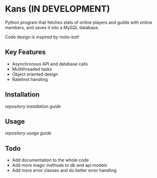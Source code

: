 # Kans (IN DEVELOPMENT)
Python program that fetches stats of online players and guilds with online members, and saves it into a MySQL database.

Code design is inspired by moto-bot!

## Key Features
- Asynchronous API and database calls
- Multithreaded tasks
- Object oriented design
- Ratelimit handling

## Installation
*repository installation guide*

## Usage
*repository usage guide*

## Todo
- Add documentation to the whole code
- Add more magic methods to db and api models
- Add more error classes and do better error handling

